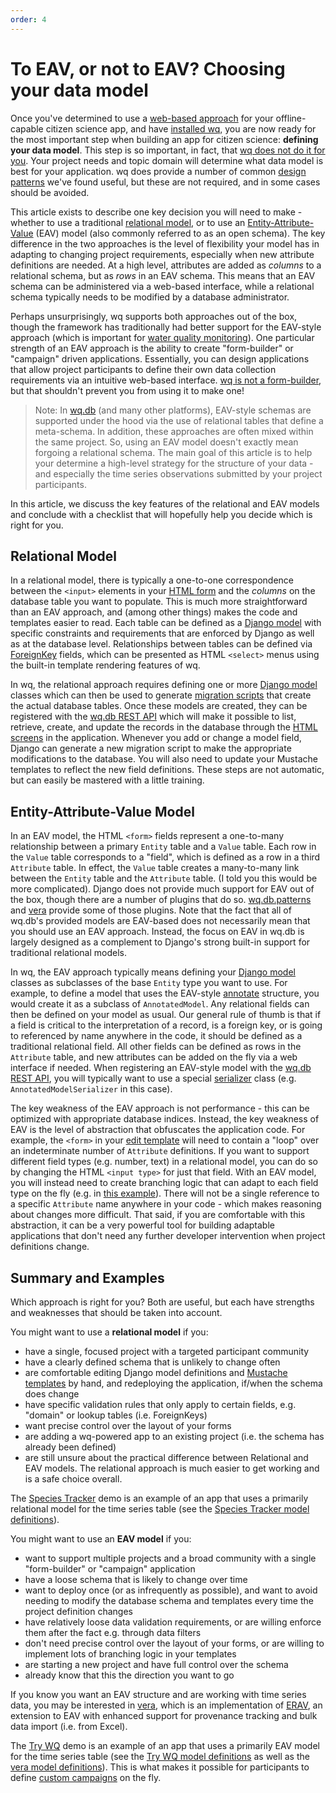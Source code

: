 ```yaml
---
order: 4
---
```


To EAV, or not to EAV? Choosing your data model
===============================================

Once you've determined to use a [web-based approach](https://wq.io/docs/web-app) for your offline-capable citizen science app, and have [installed wq], you are now ready for the most important step when building an app for citizen science: **defining your data model**.  This step is so important, in fact, that [wq does not do it for you][about].  Your project needs and topic domain will determine what data model is best for your application.  wq does provide a number of common [design patterns] we've found useful, but these are not required, and in some cases should be avoided.

This article exists to describe one key decision you will need to make - whether to use a traditional [relational model], or to use an [Entity-Attribute-Value] (EAV) model (also commonly referred to as an open schema).  The key difference in the two approaches is the level of flexibility your model has in adapting to changing project requirements, especially when new attribute definitions are needed.  At a high level, attributes are added as *columns* to a relational schema, but as *rows* in an EAV schema.  This means that an EAV schema can be administered via a web-based interface, while a relational schema typically needs to be modified by a database administrator.

Perhaps unsurprisingly, wq supports both approaches out of the box, though the framework has traditionally had better support for the EAV-style approach (which is important for [water quality monitoring]).  One particular strength of an EAV approach is the ability to create "form-builder" or "campaign" driven applications.  Essentially, you can design applications that allow project participants to define their own data collection requirements via an intuitive web-based interface.  [wq is not a form-builder][about], but that shouldn't prevent you from using it to make one!

> Note: In [wq.db] (and many other platforms), EAV-style schemas are supported under the hood via the use of relational tables that define a meta-schema.  In addition, these approaches are often mixed within the same project.  So, using an EAV model doesn't exactly mean forgoing a relational schema.  The main goal of this article is to help your determine a high-level strategy for the structure of your data - and especially the time series observations submitted by your project participants.

In this article, we discuss the key features of the relational and EAV models and conclude with a checklist that will hopefully help you decide which is right for you.

## Relational Model
In a relational model, there is typically a one-to-one correspondence between the `<input>` elements in your [HTML form] and the *columns* on the database table you want to populate.  This is much more straightforward than an EAV approach, and (among other things) makes the code and templates easier to read.  Each table can be defined as a [Django model] with specific constraints and requirements that are enforced by Django as well as at the database level.  Relationships between tables can be defined via [ForeignKey] fields, which can be presented as HTML `<select>` menus using the built-in template rendering features of wq.

In wq, the relational approach requires defining one or more [Django model] classes which can then be used to generate [migration scripts] that create the actual database tables.  Once these models are created, they can be registered with the [wq.db REST API] which will make it possible to list, retrieve, create, and update the records in the database through the [HTML screens][Mustache templates] in the application.  Whenever you add or change a model field, Django can generate a new migration script to make the appropriate modifications to the database.  You will also need to update your Mustache templates to reflect the new field definitions.  These steps are not automatic, but can easily be mastered with a little training.

## Entity-Attribute-Value Model

In an EAV model, the HTML `<form>` fields represent a one-to-many relationship between a primary `Entity` table and a `Value` table.  Each row in the `Value` table corresponds to a "field", which is defined as a row in a third `Attribute` table.  In effect, the `Value` table creates a many-to-many link between the `Entity` table and the `Attribute` table.  (I told you this would be more complicated).  Django does not provide much support for EAV out of the box, though there are a number of plugins that do so.  [wq.db.patterns][design patterns] and [vera] provide some of those plugins.  Note that the fact that all of wq.db's provided models are EAV-based does not necessarily mean that you should use an EAV approach.  Instead, the focus on EAV in wq.db is largely designed as a complement to Django's strong built-in support for traditional relational models.

In wq, the EAV approach typically means defining your [Django model] classes as subclasses of the base `Entity` type you want to use.   For example, to define a model that uses the EAV-style [annotate] structure, you would create it as a subclass of `AnnotatedModel`.  Any relational fields can then be defined on your model as usual.  Our general rule of thumb is that if a field is critical to the interpretation of a record, is a foreign key, or is going to referenced by name anywhere in the code, it should be defined as a traditional relational field.  All other fields can be defined as rows in the `Attribute` table, and new attributes can be added on the fly via a web interface if needed.  When registering an EAV-style model with the [wq.db REST API], you will typically want to use a special [serializer] class (e.g. `AnnotatedModelSerializer` in this case).

The key weakness of the EAV approach is not performance - this can be optimized with appropriate database indices.   Instead, the key weakness of EAV is the level of abstraction that obfuscates the application code.  For example, the `<form>` in your [edit template][Mustache templates] will need to contain a "loop" over an indeterminate number of `Attribute` definitions.  If you want to support different field types (e.g. number, text) in a relational model, you can do so by changing the HTML `<input type>` for just that field.  With an EAV model, you will instead need to create branching logic that can adapt to each field type on the fly (e.g. in [this example]).  There will not be a single reference to a specific `Attribute` name anywhere in your code - which makes reasoning about changes more difficult.  That said, if you are comfortable with this abstraction, it can be a very powerful tool for building adaptable applications that don't need any further developer intervention when project definitions change.

## Summary and Examples

Which approach is right for you?  Both are useful, but each have strengths and weaknesses that should be taken into account.

You might want to use a **relational model** if you:

 * have a single, focused project with a targeted participant community
 * have a clearly defined schema that is unlikely to change often
 * are comfortable editing Django model definitions and [Mustache templates] by hand, and redeploying the application, if/when the schema does change
 * have specific validation rules that only apply to certain fields, e.g. "domain" or lookup tables (i.e. ForeignKeys)
 * want precise control over the layout of your forms
 * are adding a wq-powered app to an existing project (i.e. the schema has already been defined)
 * are still unsure about the practical difference between Relational and EAV models.  The relational approach is much easier to get working and is a safe choice overall.

The [Species Tracker] demo is an example of an app that uses a primarily relational model for the time series table (see the [Species Tracker model definitions]).

You might want to use an **EAV model** if you:

 * want to support multiple projects and a broad community with a single "form-builder" or "campaign" application
 * have a loose schema that is likely to change over time
 * want to deploy once (or as infrequently as possible), and want to avoid needing to modify the database schema and templates every time the project definition changes
 * have relatively loose data validation requirements, or are willing enforce them after the fact e.g. through data filters
 * don't need precise control over the layout of your forms, or are willing to implement lots of branching logic in your templates
 * are starting a new project and have full control over the schema
 * already know that this the direction you want to go

If you know you want an EAV structure and are working with time series data, you may be interested in [vera], which is an implementation of [ERAV], an extension to EAV with enhanced support for provenance tracking and bulk data import (i.e. from Excel).

The [Try WQ] demo is an example of an app that uses a primarily EAV model for the time series table (see the [Try WQ model definitions] as well as the [vera model definitions]).  This is what makes it possible for participants to define [custom campaigns] on the fly.

[web-based approach]: https://wq.io/docs/web-app
[installed wq]: https://wq.io/docs/setup
[about]: https://wq.io/docs/intro
[design patterns]: https://wq.io/docs/about-patterns
[relational model]: https://en.wikipedia.org/wiki/Relational_model
[Entity-Attribute-Value]: https://en.wikipedia.org/wiki/Entity-attribute-value_model
[wq.db]: https://wq.db/
[water quality monitoring]: https://wq.io/research/provenance
[HTML form]: https://developer.mozilla.org/en-US/docs/Web/Guide/HTML/Forms
[Django model]: https://docs.djangoproject.com/en/1.8/topics/db/models/
[ForeignKey]: https://docs.djangoproject.com/en/1.8/ref/models/fields/#django.db.models.ForeignKey
[migration scripts]: https://docs.djangoproject.com/en/1.8/ref/django-admin/#django-admin-migrate
[wq.db REST API]: https://wq.io/docs/about-rest
[Mustache templates]: https://wq.io/docs/templates
[Species Tracker]: https://github.com/powered-by-wq/species.wq.io
[Species Tracker model definitions]: https://github.com/powered-by-wq/species.wq.io/blob/master/db/reports/models.py
[annotate]: https://wq.io/docs/annotate
[serializer]: https://wq.io/docs/serializers
[vera]: https://wq.io/vera
[ERAV]: https://wq.io/docs/erav
[this example]: https://github.com/powered-by-wq/try.wq.io/blob/master/templates/partials/result_inline.html
[Try WQ]: https://github.com/powered-by-wq/try.wq.io
[Try WQ model definitions]: https://github.com/powered-by-wq/try.wq.io/blob/master/db/campaigns/models.py
[vera model definitions]: https://github.com/wq/vera/blob/master/vera/models.py
[custom campaigns]: https://try.wq.io/campaigns/new
